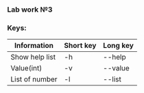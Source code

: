 ### Lab work №3

### Keys:
| Information | Short key | Long key |
|----------------------|----|--------|
| Show help list | -h | --help | 
| Value(int) | -v | --value | 
| List of number | -l | --list | 
